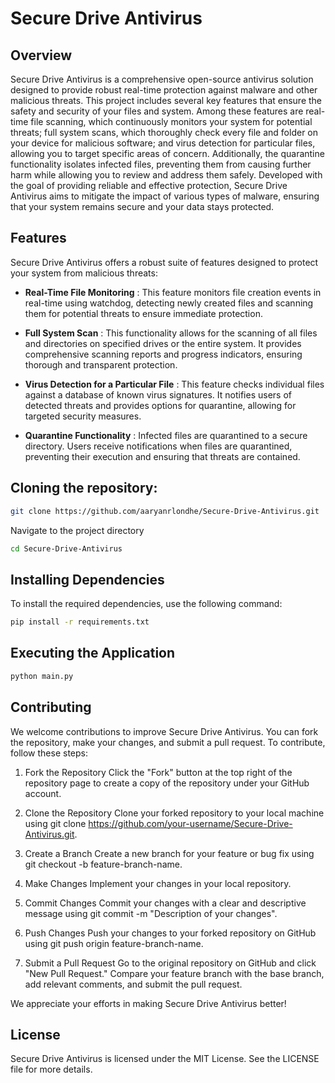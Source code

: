 # Secure Drive Antivirus

## Overview
Secure Drive Antivirus is a comprehensive open-source antivirus solution designed to provide robust real-time protection against malware and other malicious threats. This project includes several key features that ensure the safety and security of your files and system. Among these features are real-time file scanning, which continuously monitors your system for potential threats; full system scans, which thoroughly check every file and folder on your device for malicious software; and virus detection for particular files, allowing you to target specific areas of concern. Additionally, the quarantine functionality isolates infected files, preventing them from causing further harm while allowing you to review and address them safely. Developed with the goal of providing reliable and effective protection, Secure Drive Antivirus aims to mitigate the impact of various types of malware, ensuring that your system remains secure and your data stays protected. 

## Features
Secure Drive Antivirus offers a robust suite of features designed to protect your system from malicious threats:

- **Real-Time File Monitoring** <a name="real-time-file-monitoring"></a>: This feature monitors file creation events in real-time using watchdog, detecting newly created files and scanning them for potential threats to ensure immediate protection.

- **Full System Scan** <a name="full-system-scan"></a>: This functionality allows for the scanning of all files and directories on specified drives or the entire system. It provides comprehensive scanning reports and progress indicators, ensuring thorough and transparent protection.

- **Virus Detection for a Particular File** <a name="virus-detection-for-a-particular-file"></a>: This feature checks individual files against a database of known virus signatures. It notifies users of detected threats and provides options for quarantine, allowing for targeted security measures.

- **Quarantine Functionality** <a name="quarantine-functionality"></a>: Infected files are quarantined to a secure directory. Users receive notifications when files are quarantined, preventing their execution and ensuring that threats are contained.

## Cloning the repository:
```bash
git clone https://github.com/aaryanrlondhe/Secure-Drive-Antivirus.git
```
Navigate to the project directory
```bash
cd Secure-Drive-Antivirus
```
## Installing Dependencies
To install the required dependencies, use the following command:
```bash
pip install -r requirements.txt
```
## Executing the Application
```bash
python main.py
```

## Contributing

We welcome contributions to improve Secure Drive Antivirus. You can fork the repository, make your changes, and submit a pull request. To contribute, follow these steps:

1. Fork the Repository
Click the "Fork" button at the top right of the repository page to create a copy of the repository under your GitHub account.

2. Clone the Repository
Clone your forked repository to your local machine using git clone https://github.com/your-username/Secure-Drive-Antivirus.git.

3. Create a Branch
Create a new branch for your feature or bug fix using git checkout -b feature-branch-name.

4. Make Changes
Implement your changes in your local repository.

5. Commit Changes
Commit your changes with a clear and descriptive message using git commit -m "Description of your changes".

6. Push Changes
Push your changes to your forked repository on GitHub using git push origin feature-branch-name.

7. Submit a Pull Request
Go to the original repository on GitHub and click "New Pull Request." Compare your feature branch with the base branch, add relevant comments, and submit the pull request.

We appreciate your efforts in making Secure Drive Antivirus better!

## License
Secure Drive Antivirus is licensed under the MIT License. See the LICENSE file for more details.

